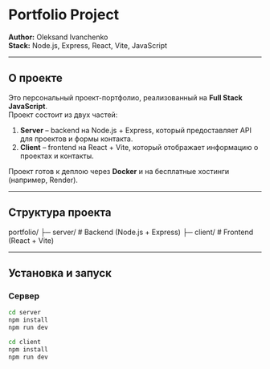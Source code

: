 
# Portfolio Project

**Author:** Oleksand Ivanchenko  
**Stack:** Node.js, Express, React, Vite, JavaScript  

---

## О проекте

Это персональный проект-портфолио, реализованный на **Full Stack JavaScript**.  
Проект состоит из двух частей:  

1. **Server** – backend на Node.js + Express, который предоставляет API для проектов и формы контакта.  
2. **Client** – frontend на React + Vite, который отображает информацию о проектах и контакты.  

Проект готов к деплою через **Docker** и на бесплатные хостинги (например, Render).

---

## Структура проекта

portfolio/
├─ server/ # Backend (Node.js + Express)
├─ client/ # Frontend (React + Vite)


---

## Установка и запуск

### Сервер
```bash
cd server
npm install
npm run dev

cd client
npm install
npm run dev

